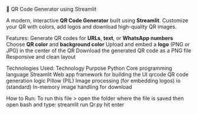 🔗 QR Code Generator using Streamlit

A modern, interactive **QR Code Generator** built using **Streamlit**. Customize your QR with colors, add logos and download high-quality QR images.

 Features:
Generate QR codes for **URLs**, **text**, or **WhatsApp numbers**
Choose **QR color** and **background color**
Upload and embed a **logo** (PNG or JPG) in the center of the QR
Download the generated QR code as a PNG file
Responsive and clean layout

Technologies Used:
Technology	     Purpose
Python	        Core programming language
Streamlit     	Web app framework for building the UI
qrcode	QR      code generation logic
Pillow (PIL)  	Image processing (for embedding logos)
io (standard) 	In-memory image handling for download

How to Run:
To run this file > open the folder where the file is saved then open bash and type:
streamlit run Qr.py hit enter 
